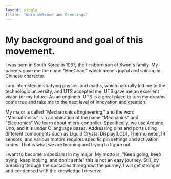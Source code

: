 ```yaml
---
layout: single
title:  "Warm welcome and Greetings"
---
```

# My background and goal of this movement.

I was born in South Korea in 1997, the firstborn son of Kwon's family. My parents gave me the name "HeeChan," which means joyful and shining in Chinese character.

I am interested in studying physics and maths, which naturally led me to the technologic university, and UTS accepted me. UTS gave me an excellent vision for my future. As an engineer, UTS is a great place to turn my dreams come true and take me to the next level of innovation and creation.

My major is called "Mechatronics Engineering," and the word "Mechatronics" is a combination of the name "Mechanics" and "Electronics" We learn about micro-controller. Specifically, we use Arduino Uno, and it is under C language bases. Addressing pins and ports using different components such as Liquid Crystal Display[LCD], Thermometer, IR sensors, and various motors requires specific pin settings and activation codes. That is what we are learning and trying to figure out.

I want to become a specialist in my major. My motto is, "Keep going, keep trying, keep looking, and don't settle" this is not an easy journey. Still, by breaking through the obstacles throughout the journey, I will get stronger and condensed with the knowledge I deserve.
